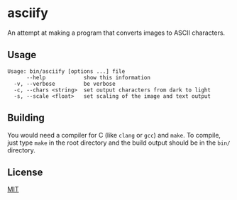 # asciify

An attempt at making a program that converts images to ASCII characters.

## Usage

```
Usage: bin/asciify [options ...] file
      --help            show this information
  -v, --verbose         be verbose
  -c, --chars <string>  set output characters from dark to light
  -s, --scale <float>   set scaling of the image and text output
```

## Building

You would need a compiler for C (like `clang` or `gcc`) and `make`. To compile, just type `make` in the root directory and the build output should be in the `bin/` directory.

## License

[MIT](LICENSE)
